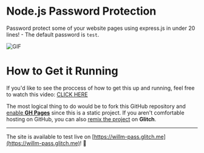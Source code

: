 # Node.js Password Protection
Password protect some of your website pages using express.js in under 20 lines! - The default password is `test`.

![GIF](https://i.imgur.com/vnqJwte.gif)

How to Get it Running
==================
If you'd like to see the proccess of how to get this up and running, feel free to watch this video: [CLICK HERE](https://youtu.be/-EICFla-5Uc)

 The most logical thing to do would be to fork this GitHub repository and [enable **GH Pages**](https://guides.github.com/features/pages/) since this is a static project.
If you aren't comfortable hosting on GitHub, you can also [remix the project](https://glitch.com/edit/#!/remix/willm-pass) on **Glitch**.

___
The site is available to test live on [https://willm-pass.glitch.me](https://willm-pass.glitch.me)! 🙂
